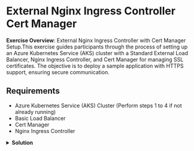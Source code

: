 # External Nginx Ingress Controller Cert Manager

**Exercise Overview**: External Nginx Ingress Controller with Cert Manager Setup.This exercise guides participants through the process of setting up an Azure Kubernetes Service (AKS) cluster with a Standard External Load Balancer, Nginx Ingress Controller, and Cert Manager for managing SSL certificates. The objective is to deploy a sample application with HTTPS support, ensuring secure communication.

## Requirements

* Azure Kubernetes Service (AKS) Cluster (Perform steps 1 to 4 if not already running)
* Basic Load Balancer
* Cert Manager
* Nginx Ingress Controller

<details>
<summary><b>Solution</b></summary>
<p>

### 1. Create Resource Group

Creates an Azure Resource Group for organizing and managing resources.

```bash
az group create --location westeurope --resource-group demo-weu-rg
```

### 2. Create SSH RSA Keys

Generates SSH RSA keys for secure communication.

```bash
ssh-keygen -t rsa
```

### 3. Create Azure Kubernetes Service

Deploys an AKS cluster with specified configurations.

```bash
az aks create \
  --location westeurope \
  --subscription <Your-Subscription-ID> \
  --resource-group demo-weu-rg \
  --name <Your-AKS-Cluster-Name> \
  --ssh-key-value $HOME/.ssh/id_rsa.pub \
  --network-plugin kubenet \
  --load-balancer-sku standard \
  --outbound-type loadBalancer \
  --node-vm-size Standard_B2s \
  --node-count 1 \
  --tags 'ENV=Demo' 'OWNER=Corporation Inc.'
```

### 4. Get Kubeconfig

Retrieves and merges the AKS cluster's kubeconfig into the local environment.

```bash
az aks get-credentials \
  --resource-group demo-weu-rg \
  --name <Your-AKS-Cluster-Name> \
  --admin
```

### 5. Creating a Static IP with Azure CLI

To create a static IP in the same resource group where your AKS is deployed, you can use the following Azure CLI command:

```bash
az network public-ip create \
  --resource-group MC_demo-weu-rg_test-aks-weu_westeurope \
  --name static-ip \
  --sku Standard \
  --allocation-method Static \
  --location westeurope \
  --dns-name <my-static-ip-fqdn>
```

### 6. Create an Ingress Controller with Static IP

Sets up an Ingress Controller with a static IP using Helm charts, ensuring proper configuration for Linux nodes and Azure Load Balancer health checks.

```bash
helm repo add ingress-nginx https://kubernetes.github.io/ingress-nginx
helm repo update

helm upgrade --install ingress-nginx ingress-nginx/ingress-nginx \
  --version 4.11.5 \
  --namespace ingress-nginx \
  --create-namespace \
  --set controller.replicaCount=1 \
  --set controller.nodeSelector."kubernetes\.io/os"=linux \
  --set controller.admissionWebhooks.patch.nodeSelector."kubernetes\.io/os"=linux \
  --set controller.service.annotations."service\.beta\.kubernetes\.io/azure-load-balancer-health-probe-request-path"=/healthz --set controller.service.loadBalancerIP=STATIC-IP-ADDRESS
```

### 7. Check the Load Balancer Service

Monitors the Ingress Controller service to ensure successful deployment and obtain relevant details.

```bash
kubectl get services --namespace ingress-nginx -o wide -w ingress-nginx-controller
```

### 8. Deploy Cert Manager

Deploys Cert Manager using Helm charts and installs Custom Resource Definitions (CRDs).

```bash
helm repo add jetstack https://charts.jetstack.io
helm repo update
helm install \
  cert-manager jetstack/cert-manager \
  --namespace cert-manager \
  --create-namespace \
  --version v1.17.0 \
  --set crds.enabled=true
```

### 9. Check Deployed Cert Manager Resources

Verifies the deployment of Cert Manager resources in the cert-manager namespace.

```bash
kubectl -n cert-manager get all
```

### 10. Deploy Cluster Issuer

1. Change the email address in `clusterissuer.yaml`.
2. Deploy the cluster issuer with the command `kubectl apply -f clusterissuer.yaml`

### 11. Deploy Sample Application and Ingress

Deploys a sample application on the AKS cluster with associated services and ingress resources.

```bash
kubectl apply -f files/deployment.yaml
kubectl apply -f files/service.yaml
kubectl apply -f files/ingress.yaml
```

## Testing

### 1.Check if SSL Certificates are Created

```bash
# Get CertificateRequests
kubectl get certificaterequest

# See the state of the request
kubectl describe certificaterequest some-certificaterequest-name

# Check the Order
kubectl get order
kubectl describe order some-order-name

# Check Challenge
kubectl get challenge
kubectl describe challenge some-challenge-name
```

### 2.Check if Domain has Proper SSL

1. Open URL "<https://<Your-AKS-Cluster-Name>.westeurope.cloudapp.azure.com/>" in browser and check SSL
2. Go to <https://www.sslshopper.com/ssl-checker.html> and check domain <Your-AKS-Cluster-Name>.westeurope.cloudapp.azure.com

## Clean Up

### 1. Remove all resources

Deletes the resource group and associated resources.

```bash
az group delete -n demo-weu-rg --yes --no-wait
```
</p>
</details>
